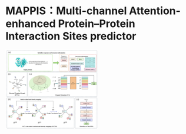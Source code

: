 # MAPPIS：Multi-channel Attention-enhanced Protein–Protein Interaction Sites predictor
[<img src="Doc/1.jpg" width="50%">](Doc/1.jpg)
